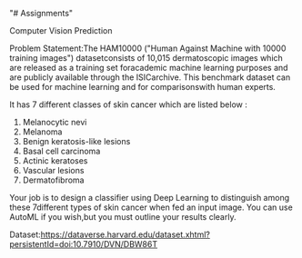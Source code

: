 "# Assignments" 

Computer Vision Prediction

Problem Statement:The HAM10000 ("Human Against Machine with 10000 training images") datasetconsists of 10,015 dermatoscopic images which are released as a training set foracademic machine learning purposes and are publicly available through the ISICarchive. This benchmark dataset can be used for machine learning and for comparisonswith human experts.

It has 7 different classes of skin cancer which are listed below :
1. Melanocytic nevi
2. Melanoma
3. Benign keratosis-like lesions
4. Basal cell carcinoma
5. Actinic keratoses
6. Vascular lesions
7. Dermatofibroma

Your job is to design a classifier using Deep Learning to distinguish among these 7different types of skin cancer when fed an input image. You can use AutoML if you wish,but you must outline your results clearly.

Dataset:https://dataverse.harvard.edu/dataset.xhtml?persistentId=doi:10.7910/DVN/DBW86T